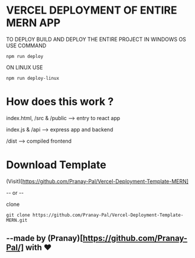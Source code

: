 # VERCEL DEPLOYMENT OF ENTIRE MERN APP

TO DEPLOY BUILD AND DEPLOY THE ENTIRE PROJECT IN WINDOWS OS USE COMMAND
```
npm run deploy
```
ON LINUX USE
```
npm run deploy-linux
```
# How does this work ?

index.html, /src & /public --> entry to react app

index.js & /api --> express app and backend

/dist --> compiled frontend

# Download Template

(Visit)[https://github.com/Pranay-Pal/Vercel-Deployment-Template-MERN]

-- or --

clone 
``` 
git clone https://github.com/Pranay-Pal/Vercel-Deployment-Template-MERN.git 
```  

## --made by (Pranay)[https://github.com/Pranay-Pal/] with ❤️
